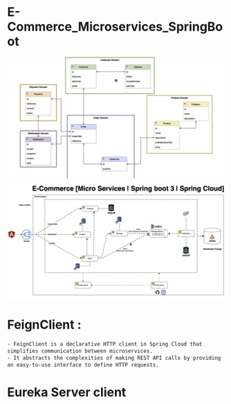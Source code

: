 # E-Commerce_Microservices_SpringBoot


[//]: # (![Image1]&#40;path/to/image&#41;)

![Image1](diagrams/img1.png)
![Image2](diagrams/img2.png)

 # FeignClient : 
    - FeignClient is a declarative HTTP client in Spring Cloud that simplifies communication between microservices.
    - It abstracts the complexities of making REST API calls by providing an easy-to-use interface to define HTTP requests.
 # Eureka Server client

